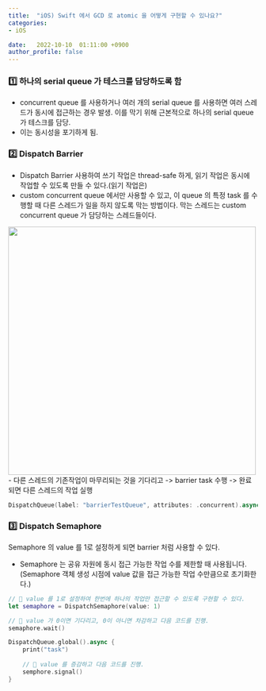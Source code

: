 ```yaml
---
title:  "iOS) Swift 에서 GCD 로 atomic 을 어떻게 구현할 수 있나요?"
categories:
- iOS

date:   2022-10-10  01:11:00 +0900
author_profile: false
---
```

### 1️⃣ 하나의 serial queue 가 테스크를 담당하도록 함
- concurrent queue 를 사용하거나 여러 개의 serial queue 를 사용하면 여러 스레드가 동시에 접근하는 경우 발생. 이를 막기 위해 근본적으로 하나의 serial queue 가 테스크를 담당. 
- 이는 동시성을 포기하게 됨.

### 2️⃣ Dispatch Barrier
- Dispatch Barrier 사용하여 쓰기 작업은 thread-safe 하게, 읽기 작업은 동시에 작업할 수 있도록 만들 수 있다.(읽기 작업은)
- custom concurrent queue 에서만 사용할 수 있고, 이 queue 의 특정 task 를 수행할 때 다른 스레드가 일을 하지 않도록 막는 방법이다. 막는 스레드는 custom concurrent queue 가 담당하는 스레드들이다.
<img src="https://velog.velcdn.com/images%2Fyohanblessyou%2Fpost%2Fb6705c9f-8ee1-43cb-9d09-971ace1b2a4a%2Fimage.png" width ="500">
- 다른 스레드의 기존작업이 마무리되는 것을 기다리고 -> barrier task 수행 -> 완료되면 다른 스레드의 작업 실행

```swift
DispatchQueue(label: "barrierTestQueue", attributes: .concurrent).async(flags: .barrier) { }
```

### 3️⃣ Dispatch Semaphore
Semaphore 의 value 를 1로 설정하게 되면 barrier 처럼 사용할 수 있다.

- Semaphore 는 공유 자원에 동시 접근 가능한 작업 수를 제한할 때 사용됩니다.(Semaphore 객체 생성 시점에 value 값을 접근 가능한 작업 수만큼으로 초기화한다.)

```swift
// 💫 value 를 1로 설정하여 한번에 하나의 작업만 접근할 수 있도록 구현할 수 있다.
let semaphore = DispatchSemaphore(value: 1)

// 💫 value 가 0이면 기다리고, 0이 아니면 차감하고 다음 코드를 진행.
semaphore.wait()

DispatchQueue.global().async {
    print("task")
    
    // 💫 value 를 증감하고 다음 코드를 진행.
    semphore.signal()
}
```
